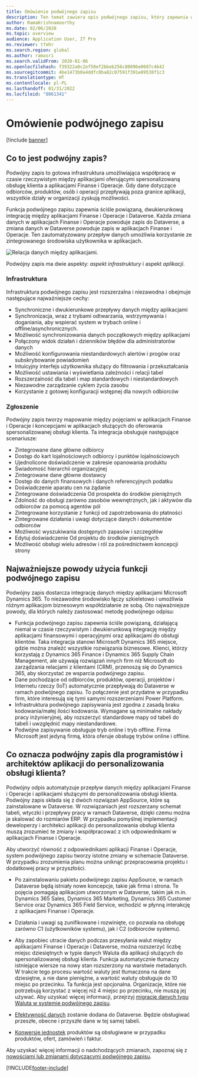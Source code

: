 ```yaml
---
title: Omówienie podwójnego zapisu
description: Ten temat zawiera opis podwójnego zapisu, który zapewnia współpracę prawie w czasie rzeczywistym między aplikacjami Customer Engagement a aplikacjami Finanse i Operacje.
author: RamaKrishnamoorthy
ms.date: 02/06/2020
ms.topic: overview
audience: Application User, IT Pro
ms.reviewer: tfehr
ms.search.region: global
ms.author: ramasri
ms.search.validFrom: 2020-01-06
ms.openlocfilehash: f39322a0c2ef50ef2bbeb256c80096e0687c4642
ms.sourcegitcommit: 4be1473b0a4ddfc0ba82c07591f391e89538f1c3
ms.translationtype: HT
ms.contentlocale: pl-PL
ms.lasthandoff: 01/31/2022
ms.locfileid: "8061341"
---
```

# <a name="dual-write-overview"></a>Omówienie podwójnego zapisu

[!include [banner](../../includes/banner.md)]





## <a name="what-is-dual-write"></a>Co to jest podwójny zapis?

Podwójny zapis to gotowa infrastruktura umożliwiająca współpracę w czasie rzeczywistym między aplikacjami oferującymi spersonalizowaną obsługę klienta a aplikacjami Finanse i Operacje. Gdy dane dotyczące odbiorców, produktów, osób i operacji przepływają poza granice aplikacji, wszystkie działy w organizacji zyskują możliwości.

Funkcja podwójnego zapisu zapewnia ściśle powiązaną, dwukierunkową integrację między aplikacjami Finanse i Operacje i Dataverse. Każda zmiana danych w aplikacjach Finanse i Operacje powoduje zapis do Dataverse, a zmiana danych w Dataverse powoduje zapis w aplikacjach Finanse i Operacje. Ten zautomatyzowany przepływ danych umożliwia korzystanie ze zintegrowanego środowiska użytkownika w aplikacjach.

![Relacja danych między aplikacjami.](media/dual-write-overview.jpg)

Podwójny zapis ma dwie aspekty: *aspekt infrastruktury* i aspekt *aplikacji*.

### <a name="infrastructure"></a>Infrastruktura

Infrastruktura podwójnego zapisu jest rozszerzalna i niezawodna i obejmuje następujące najważniejsze cechy:

+ Synchroniczne i dwukierunkowe przepływy danych między aplikacjami
+ Synchronizacja, wraz z trybami odtwarzania, wstrzymywania i doganiania, aby wspierać system w trybach online i offline/asynchronicznych.
+ Możliwość synchronizowania danych początkowych między aplikacjami
+ Połączony widok działań i dzienników błędów dla administratorów danych
+ Możliwość konfigurowania niestandardowych alertów i progów oraz subskrybowanie powiadomień
+ Intuicyjny interfejs użytkownika służący do filtrowania i przekształcania
+ Możliwość ustawiania i wyświetlania zależności i relacji tabel
+ Rozszerzalność dla tabel i map standardowych i niestandardowych
+ Niezawodne zarządzanie cyklem życia zasobu
+ Korzystanie z gotowej konfiguracji wstępnej dla nowych odbiorców

### <a name="application"></a>Zgłoszenie

Podwójny zapis tworzy mapowanie między pojęciami w aplikacjach Finanse i Operacje i koncepcjami w aplikacjach służących do oferowania spersonalizowanej obsługi klienta. Ta integracja obsługuje następujące scenariusze:

+ Zintegrowane dane główne odbiorcy
+ Dostęp do kart lojalnościowych odbiorcy i punktów lojalnościowych
+ Ujednolicone doświadczenie w zakresie opanowania produktu
+ Świadomość hierarchii organizacyjnej
+ Zintegrowane dane główne dostawcy
+ Dostęp do danych finansowych i danych referencyjnych podatku
+ Doświadczenie aparatu cen na żądanie
+ Zintegrowane doświadczenia Od prospekta do środków pieniężnych
+ Zdolność do obsługi zarówno zasobów wewnętrznych, jak i aktywów dla odbiorców za pomocą agentów pól
+ Zintegrowane korzystanie z funkcji od zapotrzebowania do płatności
+ Zintegrowane działania i uwagi dotyczące danych i dokumentów odbiorców
+ Możliwość wyszukiwania dostępnych zapasów i szczegółów
+ Edytuj doświadczenie Od projektu do środków pieniężnych
+ Możliwość obsługi wielu adresów i ról za pośrednictwem koncepcji strony


## <a name="top-reasons-to-use-dual-write"></a>Najważniejsze powody użycia funkcji podwójnego zapisu

Podwójny zapis dostarcza integrację danych między aplikacjami Microsoft Dynamics 365. To niezawodne środowisko łączy szkieletowo i umożliwia różnym aplikacjom biznesowym współdziałanie ze sobą. Oto najważniejsze powody, dla których należy zastosować metodę podwójnego odpisu:

+ Funkcja podwójnego zapisu zapewnia ściśle powiązaną, działającą niemal w czasie rzeczywistym i dwukierunkową integrację między aplikacjami finansowymi i operacyjnymi oraz aplikacjami do obsługi klientów. Taka integracja stanowi Microsoft Dynamics 365 miejsce, gdzie można znaleźć wszystkie rozwiązania biznesowe. Klienci, którzy korzystają z Dynamics 365 Finance i Dynamics 365 Supply Chain Management, ale używają rozwiązań innych firm niż Microsoft do zarządzania relacjami z klientami (CRM), przenoszą się do Dynamics 365, aby skorzystać ze wsparcia podwójnego zapisu.
+ Dane pochodzące od odbiorców, produktów, operacji, projektów i Internetu rzeczy (IoT) automatycznie przepływają do Dataverse w ramach podwójnego zapisu. To połączenie jest przydatne w przypadku firm, które interesują się tymi samymi rozszerzeniami Power Platform.
+ Infrastruktura podwójnego zapisywania jest zgodna z zasadą braku kodowania/małej ilości kodowania. Wymagane są minimalne nakłady pracy inżynieryjnej, aby rozszerzyć standardowe mapy od tabeli do tabeli i uwzględnić mapy niestandardowe.
+ Podwójne zapisywanie obsługuje tryb online i tryb offline. Firma Microsoft jest jedyną firmą, która oferuje obsługę trybów online i offline.

## <a name="what-does-dual-write-mean-for-developers-and-architects-of-customer-engagement-apps"></a><a id="developer-architect"></a>Co oznacza podwójny zapis dla programistów i architektów aplikacji do personalizowania obsługi klienta?

Podwójny odpis automatyzuje przepływ danych między aplikacjami Finanse i Operacje i aplikacjami służącymi do personalizowania obsługi klienta. Podwójny zapis składa się z dwóch rozwiązań AppSource, które są zainstalowane w Dataverse. W rozwiązaniach jest rozszerzany schemat tabeli, wtyczki i przepływy pracy w ramach Dataverse, dzięki czemu można je skalować do rozmiarów ERP. W przypadku pomyślnej implementacji deweloperzy i architekci aplikacji do personalizowania obsługi klienta muszą zrozumieć te zmiany i współpracować z ich odpowiednikami w aplikacjach Finanse i Operacje.

Aby utworzyć równość z odpowiednikami aplikacji Finanse i Operacje, system podwójnego zapisu tworzy istotne zmiany w schemacie Dataverse. W przypadku zrozumienia planu można uniknąć przepracowania projektu i dodatkowej pracy w przyszłości.

+ Po zainstalowaniu pakietu podwójnego zapisu AppSource, w ramach Dataverse będą istniały nowe koncepcje, takie jak firma i strona. Te pojęcia pomagają aplikacjom utworzonym w Dataverse, takim jak m.in. Dynamics 365 Sales, Dynamics 365 Marketing, Dynamics 365 Customer Service oraz Dynamics 365 Field Service, wchodzić w płynną interakcję z aplikacjami Finanse i Operacje.

+ Działania i uwagi są zunifikowane i rozwinięte, co pozwala na obsługę zarówno C1 (użytkowników systemu), jak i C2 (odbiorców systemu).

+ Aby zapobiec utracie danych podczas przesyłania walut między aplikacjami Finanse i Operacje i Dataverse, można rozszerzyć liczbę miejsc dziesiętnych w typie danych Waluta dla aplikacji służących do spersonalizowanej obsługi klienta. Funkcja automatycznie tłumaczy istniejące wiersze na nowy stan rozszerzony na warstwie metadanych. W trakcie tego procesu wartość waluty jest tłumaczona na dane dziesiętne, a nie dane pieniężne, a wartość waluty obsługuje do 10 miejsc po przecinku. Ta funkcja jest opcjonalna. Organizacje, które nie potrzebują korzystać z więcej niż 4 miejsc po przecinku, nie muszą jej używać. Aby uzyskać więcej informacji, przejrzyj [migrację danych typu Waluta w systemie podwójnego zapisu](currrency-decimal-places.md).

+ [Efektywność danych](../../dev-tools/date-effectivity.md) zostanie dodana do Dataverse. Będzie obsługiwać przeszłe, obecne i przyszłe dane w tej samej tabeli.

+ [Konwersje jednostek](../../../../supply-chain/pim/tasks/manage-unit-measure.md) produktów są obsługiwane w przypadku produktów, ofert, zamówień i faktur.

Aby uzyskać więcej informacji o nadchodzących zmianach, zapoznaj się z [nowościami lub zmianami dotyczącymi podwójnego zapisu](whats-new-dual-write.md).



[!INCLUDE[footer-include](../../../../includes/footer-banner.md)]
